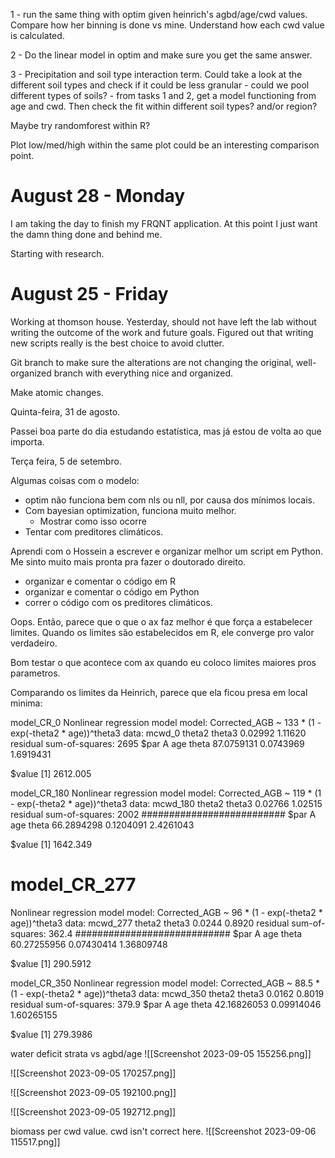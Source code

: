 1 - run the same thing with optim given heinrich's agbd/age/cwd values.
Compare how her binning is done vs mine.
Understand how each cwd value is calculated.

2 - Do the linear model in optim and make sure you get the same answer.

3 - Precipitation and soil type interaction term.
	Could take a look at the different soil types and check if it could be less granular - could we pool different types of soils?
	- from tasks 1 and 2, get a model functioning from age and cwd. Then check the fit within different soil types? and/or region?

Maybe try randomforest within R?

Plot low/med/high within the same plot could be an interesting comparison point.

# August 28 - Monday

I am taking the day to finish my FRQNT application. At this point I just want the damn thing done and behind me.

Starting with research.


# August 25 - Friday

Working at thomson house. Yesterday, should not have left the lab without writing the outcome of the work and future goals.
Figured out that writing new scripts really is the best choice to avoid clutter.

Git branch to make sure the alterations are not changing the original, well-organized branch with everything nice and organized.

Make atomic changes.


Quinta-feira, 31 de agosto.

Passei boa parte do dia estudando estatística, mas já estou de volta ao que importa.

Terça feira, 5 de setembro.

Algumas coisas com o modelo:
- optim não funciona bem com nls ou nll, por causa dos mínimos locais.
- Com bayesian optimization, funciona muito melhor.
	- Mostrar como isso ocorre
- Tentar com preditores climáticos.

Aprendi com o Hossein a escrever e organizar melhor um script em Python. Me sinto muito mais pronta pra fazer o doutorado direito.

- organizar e comentar o código em R
- organizar e comentar o código em Python
- correr o código com os preditores climáticos.

Oops. Então, parece que o que o ax faz melhor é que força a estabelecer limites. Quando os limites são estabelecidos em R, ele converge pro valor verdadeiro.

Bom testar o que acontece com ax quando eu coloco limites maiores pros parametros.

Comparando os limites da Heinrich, parece que ela ficou presa em local minima:

model_CR_0
Nonlinear regression model
  model: Corrected_AGB ~ 133 * (1 - exp(-theta2 * age))^theta3
   data: mcwd_0
 theta2  theta3 
0.02992 1.11620 
 residual sum-of-squares: 2695
$par
         A        age      theta 
87.0759131  0.0743969  1.6919431 

$value
[1] 2612.005

model_CR_180
Nonlinear regression model
  model: Corrected_AGB ~ 119 * (1 - exp(-theta2 * age))^theta3
   data: mcwd_180
 theta2  theta3 
0.02766 1.02515 
 residual sum-of-squares: 2002
 ##########################
 $par
         A        age      theta 
66.2894298  0.1204091  2.4261043 

$value
[1] 1642.349

# model_CR_277
Nonlinear regression model
  model: Corrected_AGB ~ 96 * (1 - exp(-theta2 * age))^theta3
   data: mcwd_277
theta2 theta3 
0.0244 0.8920 
 residual sum-of-squares: 362.4
 ############################
 $par
          A         age       theta 
60.27255956  0.07430414  1.36809748 

$value
[1] 290.5912

model_CR_350
Nonlinear regression model
  model: Corrected_AGB ~ 88.5 * (1 - exp(-theta2 * age))^theta3
   data: mcwd_350
theta2 theta3 
0.0162 0.8019 
 residual sum-of-squares: 379.9
$par
          A         age       theta 
42.16826053  0.09914046  1.60265155 

$value
[1] 279.3986

water deficit strata vs agbd/age
![[Screenshot 2023-09-05 155256.png]]

![[Screenshot 2023-09-05 170257.png]]

![[Screenshot 2023-09-05 192100.png]]

![[Screenshot 2023-09-05 192712.png]]

biomass per cwd value. cwd isn't correct here.
![[Screenshot 2023-09-06 115517.png]]